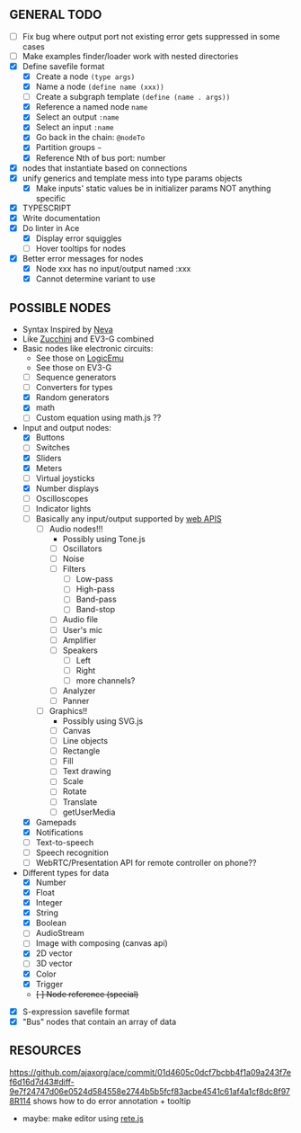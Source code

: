## GENERAL TODO

* [ ] Fix bug where output port not existing error gets suppressed in some cases
* [ ] Make examples finder/loader work with nested directories
* [X] Define savefile format
    * [X] Create a node `(type args)`
    * [X] Name a node `(define name (xxx))`
    * [ ] Create a subgraph template `(define (name . args))`
    * [X] Reference a named node `name`
    * [X] Select an output `:name`
    * [X] Select an input `:name`
    * [X] Go back in the chain: `@nodeTo`
    * [X] Partition groups `~`
    * [X] Reference Nth of bus port: number
* [X] nodes that instantiate based on connections
* [X] unify generics and template mess into type params objects
    * [X] Make inputs' static values be in initializer params NOT anything specific
* [X] TYPESCRIPT
* [X] Write documentation
* [X] Do linter in Ace
    * [X] Display error squiggles
    * [ ] Hover tooltips for nodes
* [X] Better error messages for nodes
    * [X] Node xxx has no input/output named :xxx
    * [X] Cannot determine variant to use

## POSSIBLE NODES

* Syntax Inspired by [Neva](https://github.com/nevalang/neva)
* Like [Zucchini](https://esolangs.org/wiki/Zucchini) and EV3-G combined
* Basic nodes like electronic circuits:
    * See those on [LogicEmu](https://lodev.org/logicemu/)
    * See those on EV3-G
    * [ ] Sequence generators
    * [ ] Converters for types
    * [X] Random generators
    * [X] math
    * [ ] Custom equation using math.js ??
* Input and output nodes:
    * [X] Buttons
    * [ ] Switches
    * [X] Sliders
    * [X] Meters
    * [ ] Virtual joysticks
    * [X] Number displays
    * [ ] Oscilloscopes
    * [ ] Indicator lights
    * [ ] Basically any input/output supported by [web APIS](https://developer.mozilla.org/en-US/docs/Web/API)
        * [ ] Audio nodes!!!
            * Possibly using Tone.js
            * [ ] Oscillators
            * [ ] Noise
            * [ ] Filters
                * [ ] Low-pass
                * [ ] High-pass
                * [ ] Band-pass
                * [ ] Band-stop
            * [ ] Audio file
            * [ ] User's mic
            * [ ] Amplifier
            * [ ] Speakers
                * [ ] Left
                * [ ] Right
                * [ ] more channels?
            * [ ] Analyzer
            * [ ] Panner
        * [ ] Graphics!!
            * Possibly using SVG.js
            * [ ] Canvas
            * [ ] Line objects
            * [ ] Rectangle
            * [ ] Fill
            * [ ] Text drawing
            * [ ] Scale
            * [ ] Rotate
            * [ ] Translate
            * [ ] getUserMedia
    * [X] Gamepads
    * [X] Notifications
    * [ ] Text-to-speech
    * [ ] Speech recognition
    * [ ] WebRTC/Presentation API for remote controller on phone??
* Different types for data
    * [X] Number
    * [X] Float
    * [X] Integer
    * [X] String
    * [X] Boolean
    * [ ] AudioStream
    * [ ] Image with composing (canvas api)
    * [X] 2D vector
    * [ ] 3D vector
    * [X] Color
    * [X] Trigger
    * ~~[ ] Node reference (special)~~
* [X] S-expression savefile format
* [X] "Bus" nodes that contain an array of data

## RESOURCES

<https://github.com/ajaxorg/ace/commit/01d4605c0dcf7bcbb4f1a09a243f7ef6d16d7d43#diff-9e7f24747d06e0524d584558e2744b5b5fcf83acbe4541c61af4a1cf8dc8f978R114> shows how to do error annotation + tooltip

* maybe: make editor using [rete.js](https://retejs.org)
